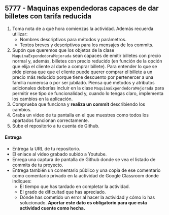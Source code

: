 ## 5777 - Maquinas expendedoras capaces de dar billetes con tarifa reducida

1. Toma nota de a qué hora comienzas la actividad. Además recuerda utilizar:
    * Nombres descriptivos para métodos y parámetros.
    * Textos breves y descriptivos para los mensajes de los commits.
2. Supón que queremos que los objetos de la clase `MaquinaExpendedoraMejorada` sean capaces de emitir billetes con precio normal y, además,  billetes con precio reducido (en función de la opción que elija el cliente al darle a comprar billete). Para entender lo que se pide piensa que  que el cliente puede querer comprar el billete a un precio más reducido porque tiene descuento por pertenercer a una familia numerosa o por ser jubilado. Piensa qué métodos y atributos adicionales deberías incluir en la clase `MaquinaExpendedoraMejorada` para permitir ese tipo de funcionalidad y, cuando lo tengas claro, implementa los cambios en la aplicación.
5. Comprueba que funciona y __realiza un commit__ describiendo los cambios.
9. Graba un video de tu pantalla en el que muestres como todos los apartados funcionan correctamente.
6. Sube el repositorio a tu cuenta de Github.

#### Entrega

* Entrega la URL de tu repositorio.
* El enlace al vídeo grabado subido a Youtube.
* Enrega una captura de pantalla de Github donde se vea el listado de commits de tu proyecto.
* Entrega también un comentario público y una copia de ese comentario como comentario privado en la actividad de Google Classroom donde indiques:
    - El tiempo que has tardado en completar la actividad.
    - El grado de dificultad que has apreciado.
    - Dónde has cometido un error al hacer la actividad y cómo lo has solucionado. **Aportar este dato es obligatorio para que esta actividad cuente como hecha.**
